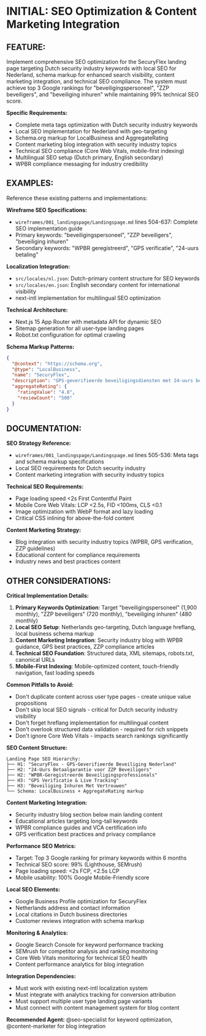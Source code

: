 # INITIAL: SEO Optimization & Content Marketing Integration

## FEATURE:
Implement comprehensive SEO optimization for the SecuryFlex landing page targeting Dutch security industry keywords with local SEO for Nederland, schema markup for enhanced search visibility, content marketing integration, and technical SEO compliance. The system must achieve top 3 Google rankings for "beveiligingspersoneel", "ZZP beveiligers", and "beveiliging inhuren" while maintaining 99% technical SEO score.

**Specific Requirements:**
- Complete meta tags optimization with Dutch security industry keywords
- Local SEO implementation for Nederland with geo-targeting
- Schema.org markup for LocalBusiness and AggregateRating
- Content marketing blog integration with security industry topics
- Technical SEO compliance (Core Web Vitals, mobile-first indexing)
- Multilingual SEO setup (Dutch primary, English secondary)
- WPBR compliance messaging for industry credibility

## EXAMPLES:
Reference these existing patterns and implementations:

**Wireframe SEO Specifications:**
- `wireframes/001_landingspage/Landingspage.md` lines 504-637: Complete SEO implementation guide
- Primary keywords: "beveiligingspersoneel", "ZZP beveiligers", "beveiliging inhuren"
- Secondary keywords: "WPBR geregistreerd", "GPS verificatie", "24-uurs betaling"

**Localization Integration:**
- `src/locales/nl.json`: Dutch-primary content structure for SEO keywords
- `src/locales/en.json`: English secondary content for international visibility
- next-intl implementation for multilingual SEO optimization

**Technical Architecture:**
- Next.js 15 App Router with metadata API for dynamic SEO
- Sitemap generation for all user-type landing pages
- Robot.txt configuration for optimal crawling

**Schema Markup Patterns:**
```json
{
  "@context": "https://schema.org",
  "@type": "LocalBusiness",
  "name": "SecuryFlex",
  "description": "GPS-geverifieerde beveiligingsdiensten met 24-uurs betaalgarantie",
  "aggregateRating": {
    "ratingValue": "4.8",
    "reviewCount": "500"
  }
}
```

## DOCUMENTATION:
**SEO Strategy Reference:**
- `wireframes/001_landingspage/Landingspage.md` lines 505-536: Meta tags and schema markup specifications
- Local SEO requirements for Dutch security industry
- Content marketing integration with security industry topics

**Technical SEO Requirements:**
- Page loading speed <2s First Contentful Paint
- Mobile Core Web Vitals: LCP <2.5s, FID <100ms, CLS <0.1
- Image optimization with WebP format and lazy loading
- Critical CSS inlining for above-the-fold content

**Content Marketing Strategy:**
- Blog integration with security industry topics (WPBR, GPS verification, ZZP guidelines)
- Educational content for compliance requirements
- Industry news and best practices content

## OTHER CONSIDERATIONS:

**Critical Implementation Details:**
1. **Primary Keywords Optimization**: Target "beveiligingspersoneel" (1,900 monthly), "ZZP beveiligers" (720 monthly), "beveiliging inhuren" (480 monthly)
2. **Local SEO Setup**: Netherlands geo-targeting, Dutch language hreflang, local business schema markup
3. **Content Marketing Integration**: Security industry blog with WPBR guidance, GPS best practices, ZZP compliance articles
4. **Technical SEO Foundation**: Structured data, XML sitemaps, robots.txt, canonical URLs
5. **Mobile-First Indexing**: Mobile-optimized content, touch-friendly navigation, fast loading speeds

**Common Pitfalls to Avoid:**
- Don't duplicate content across user type pages - create unique value propositions
- Don't skip local SEO signals - critical for Dutch security industry visibility
- Don't forget hreflang implementation for multilingual content
- Don't overlook structured data validation - required for rich snippets
- Don't ignore Core Web Vitals - impacts search rankings significantly

**SEO Content Structure:**
```
Landing Page SEO Hierarchy:
├── H1: "SecuryFlex - GPS-Geverifieerde Beveiliging Nederland"
├── H2: "24-Uurs Betaalgarantie voor ZZP Beveiligers"
├── H2: "WPBR-Geregistreerde Beveiligingsprofessionals"
├── H3: "GPS Verificatie & Live Tracking"
├── H3: "Beveiliging Inhuren Met Vertrouwen"
└── Schema: LocalBusiness + AggregateRating markup
```

**Content Marketing Integration:**
- Security industry blog section below main landing content
- Educational articles targeting long-tail keywords
- WPBR compliance guides and VCA certification info
- GPS verification best practices and privacy compliance

**Performance SEO Metrics:**
- Target: Top 3 Google ranking for primary keywords within 6 months
- Technical SEO score: 99% (Lighthouse, SEMrush)
- Page loading speed: <2s FCP, <2.5s LCP
- Mobile usability: 100% Google Mobile-Friendly score

**Local SEO Elements:**
- Google Business Profile optimization for SecuryFlex
- Netherlands address and contact information
- Local citations in Dutch business directories
- Customer reviews integration with schema markup

**Monitoring & Analytics:**
- Google Search Console for keyword performance tracking
- SEMrush for competitor analysis and ranking monitoring
- Core Web Vitals monitoring for technical SEO health
- Content performance analytics for blog integration

**Integration Dependencies:**
- Must work with existing next-intl localization system
- Must integrate with analytics tracking for conversion attribution
- Must support multiple user type landing page variants
- Must connect with content management system for blog content

**Recommended Agent:** @seo-specialist for keyword optimization, @content-marketer for blog integration
